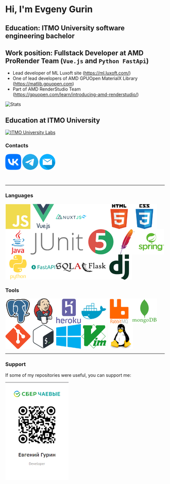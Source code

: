 # Hi, I'm Evgeny Gurin
## Education: ITMO University software engineering bachelor
## Work position: Fullstack Developer at AMD ProRender Team (`Vue.js` and `Python FastApi`)
- Lead developer of ML Luxoft site (https://ml.luxoft.com/)
- One of lead developers of AMD GPUOpen MaterialX Library (https://matlib.gpuopen.com)
- Part of AMD RenderStudio Team (https://gpuopen.com/learn/introducing-amd-renderstudio/)


![Stats](https://github-readme-stats-2w88.vercel.app/api?username=Guldilin&theme=codeSTACKr&show_icons=true&show=reviews,prs_merged,prs_merged_percentage)

## Education at ITMO University
[![ITMO University Labs](https://github-readme-stats-2w88.vercel.app/api/pin/?username=GulDilin&repo=itmo&theme=codeSTACKr)](https://github.com/GulDilin/itmo)

### Contacts
[<img alt="VK | GulDilin" width="50px" src="./img/vk.png" />][vk]
[<img alt="Telegram | Evgeny Gurin" width="50px" src="./img/telegram.png" />][telegram]
[<img alt="Email | Evgeny Gurin" width="50px" src="./img/email.png" />][email]

[vk]: https://vk.com/guldilin
[telegram]: https://t.me/evgeny_gurin
[email]: mailto:zhenyagurin@gmail.com

<br/>
<hr>

### Languages

<img align="left" alt="javascript" height="80px" src="https://github.com/devicons/devicon/blob/master/icons/javascript/javascript-plain.svg" />
<img align="left" alt="VueJs" height="80px" src="https://github.com/devicons/devicon/blob/master/icons/vuejs/vuejs-original-wordmark.svg" />
<img align="left" alt="NuxtJs" height="80px" src="https://github.com/devicons/devicon/blob/master/icons/nuxtjs/nuxtjs-original-wordmark.svg" />
<img align="left" alt="Tailwindcss" height="80px" src="https://github.com/devicons/devicon/blob/master/icons/tailwindcss/tailwindcss-original-wordmark.svg" />
<img align="left" alt="HTML5" height="80px" src="https://github.com/devicons/devicon/blob/master/icons/html5/html5-original-wordmark.svg" />
<img align="middle" alt="CSS3" height="80px" src="https://github.com/devicons/devicon/blob/master/icons/css3/css3-original-wordmark.svg" />


<img align="left" alt="Java" height="80px" src="https://github.com/devicons/devicon/blob/master/icons/java/java-original-wordmark.svg" />
<img align="left" alt="JUnit" height="80px" src="./img/junit.png" />
<img align="left" alt="Maven" height="80px" src="https://raw.githubusercontent.com/github/explore/80688e429a7d4ef2fca1e82350fe8e3517d3494d/topics/maven/maven.png" />
<img align="middle" alt="Spring Boot" height="80px"  src="https://github.com/devicons/devicon/blob/master/icons/spring/spring-original-wordmark.svg" />

<img align="left" alt="Python" height="80px" src="https://github.com/devicons/devicon/blob/master/icons/python/python-plain-wordmark.svg" />
<img align="left" alt="FastAPI" height="80px" src="https://github.com/devicons/devicon/blob/master/icons/fastapi/fastapi-plain-wordmark.svg" />
<img align="left" alt="SQLalchemy" height="80px" src="https://github.com/devicons/devicon/blob/master/icons/sqlalchemy/sqlalchemy-original.svg" />
<img align="left" alt="Flask" height="80px" src="https://github.com/devicons/devicon/blob/master/icons/flask/flask-original-wordmark.svg" />
<img align="middle" alt="Django" height="80px" src="https://github.com/devicons/devicon/blob/master/icons/django/django-plain.svg" />

### Tools
<img align="left" alt="postgresql" width="80px" src="https://github.com/devicons/devicon/blob/master/icons/postgresql/postgresql-original.svg" />
<img align="middle" alt="MongoDB" width="80px" src="https://github.com/devicons/devicon/blob/master/icons/mongodb/mongodb-plain-wordmark.svg" />

<img align="left" alt="jenkins" width="80px" src="https://github.com/devicons/devicon/blob/master/icons/jenkins/jenkins-original.svg" />
<img align="left" alt="heroku" width="80px" src="https://github.com/devicons/devicon/blob/master/icons/heroku/heroku-plain-wordmark.svg" />
<img align="left" alt="docker" width="80px" src="https://github.com/devicons/devicon/blob/master/icons/docker/docker-plain.svg" />
<img align="left" alt="Rabbit MQ" height="80px" src="./img/rabbitmq.png" />
<img align="left" alt="git" width="80px" src="https://github.com/devicons/devicon/blob/master/icons/git/git-plain.svg" />
<img align="left" alt="Bash" width="80px" src="https://github.com/devicons/devicon/blob/master/icons/bash/bash-original.svg" />
<img align="middle" alt="vim" width="80px" src="https://github.com/devicons/devicon/blob/master/icons/vim/vim-plain.svg" />

<img align="left" alt="Windows" width="80px" src="https://github.com/devicons/devicon/blob/master/icons/windows8/windows8-original.svg" />
<img align="middle" alt="Linux" width="80px" src="https://github.com/devicons/devicon/blob/master/icons/linux/linux-original.svg" />

<hr>

### Support
If some of my repositories were useful, you can support me:

<img alt="Sber" width="200px" src="./img/money-card.png" />

